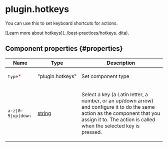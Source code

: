 # plugin.hotkeys

You can use this to set keyboard shortcuts for actions.

[Learn more about hotkeys](../best-practices/hotkeys. dita).

## Component properties {#properties}

| Name                                     | Type                                                                             | Description                                                                                                                                                                                                |
| ---------------------------------------- | -------------------------------------------------------------------------------- | ---------------------------------------------------------------------------------------------------------------------------------------------------------------------------------------------------------- |
| `type`<span style="color: red">\*</span> | "plugin.hotkeys"                                                                 | <p>Set component type</p>                                                                                                                                                                                  |
| `a-z\|0-9\|up\|down`                     | <a class="xref popup-link" href="../concepts/types.dita#types/string">string</a> | <p>Select a key (a Latin letter, a number, or an up/down arrow) and configure it to do the same action as the component that you assign it to. The action is called when the selected key is pressed. </p> |
